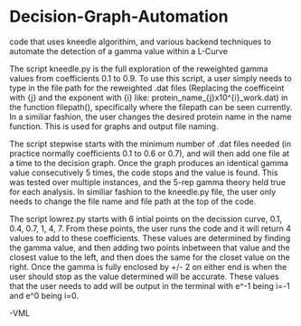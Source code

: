 # Decision-Graph-Automation
code that uses kneedle algorithim, and various backend techniques to automate the detection of a gamma value within a L-Curve

The script kneedle.py is the full exploration of the reweighted gamma values from coefficients 0.1 to 0.9. To use this script, a user simply needs to type in the file path for the reweighted .dat files (Replacing the coefficeint with {j} and the exponent with {i} like: protein_name_{j}x10^{i}_work.dat) in the function filepath(), specifically where the filepath can be seen currently. In a similiar fashion, the user changes the desired protein name in the name function. This is used for graphs and output file naming.

The script stepwise starts with the minimum number of .dat files needed (in practice normally coefficients 0.1 to 0.6 or 0.7), and will then add one file at a time to the decision graph. Once the graph produces an identical gamma value consecutively 5 times, the code stops and the value is found. This was tested over multiple instances, and the 5-rep gamma theory held true for each analysis. In similiar fashion to the kneedle.py file, the user only needs to change the file name and file path at the top of the code.

The script lowrez.py starts with 6 intial points on the decission curve, 0.1, 0.4, 0.7, 1, 4, 7. From these points, the user runs the code and it will return 4 values to add to these coefficients. These values are determined by finding the gamma value, and then adding two points inbetween that value and the closest value to the left, and then does the same for the closet value on the right. Once the gamma is fully enclosed by +/- 2 on either end is when the user should stop as the value determined will be accurate. These values that the user needs to add will be output in the terminal with e^-1 being i=-1 and e^0 being i=0.

-VML
